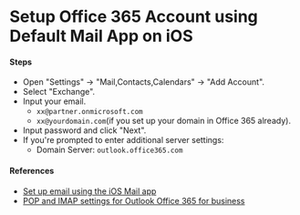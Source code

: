 # Setup Office 365 Account using Default Mail App on iOS

#### Steps
* Open "Settings" -> "Mail,Contacts,Calendars" -> "Add Account".
* Select "Exchange".
* Input your email.
    * `xx@partner.onmicrosoft.com`
    * `xx@yourdomain.com`(if you set up your domain in Office 365 already).
* Input password and click "Next".
* If you're prompted to enter additional server settings:
    * Domain Server: `outlook.office365.com`

#### References
* [Set up email using the iOS Mail app](https://support.office.com/en-us/article/Set-up-email-using-the-iOS-Mail-app-7e5b180f-bc8f-45cc-8da1-5cefc1e633d1)
* [POP and IMAP settings for Outlook Office 365 for business](https://support.office.com/en-us/article/POP-and-IMAP-settings-for-Outlook-Office-365-for-business-7fc677eb-2491-4cbc-8153-8e7113525f6c)
